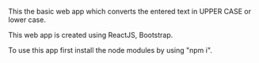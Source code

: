 This the basic web app which converts the entered text in UPPER CASE or lower case.

This web app is created using ReactJS, Bootstrap.

To use this app first install the node modules by using "npm i".